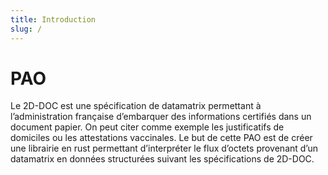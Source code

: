 ```yaml
---
title: Introduction
slug: /
---
```


# PAO 
Le 2D-DOC est une spécification de datamatrix permettant à l’administration française d’embarquer des informations certifiés dans un document papier.
On peut citer comme exemple les justificatifs de domiciles ou les attestations vaccinales.
Le but de cette PAO est de créer une librairie en rust permettant d’interpréter le flux d’octets provenant d’un datamatrix en données structurées suivant les
spécifications de 2D-DOC.